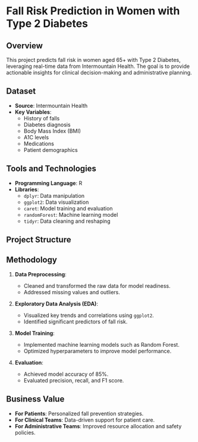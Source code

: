 # Fall Risk Prediction in Women with Type 2 Diabetes

## Overview
This project predicts fall risk in women aged 65+ with Type 2 Diabetes, leveraging real-time data from Intermountain Health. The goal is to provide actionable insights for clinical decision-making and administrative planning.

## Dataset
- **Source**: Intermountain Health
- **Key Variables**:
  - History of falls
  - Diabetes diagnosis
  - Body Mass Index (BMI)
  - A1C levels
  - Medications
  - Patient demographics

## Tools and Technologies
- **Programming Language**: R
- **Libraries**:
  - `dplyr`: Data manipulation
  - `ggplot2`: Data visualization
  - `caret`: Model training and evaluation
  - `randomForest`: Machine learning model
  - `tidyr`: Data cleaning and reshaping

## Project Structure

## Methodology
1. **Data Preprocessing**:
   - Cleaned and transformed the raw data for model readiness.
   - Addressed missing values and outliers.

2. **Exploratory Data Analysis (EDA)**:
   - Visualized key trends and correlations using `ggplot2`.
   - Identified significant predictors of fall risk.

3. **Model Training**:
   - Implemented machine learning models such as Random Forest.
   - Optimized hyperparameters to improve model performance.

4. **Evaluation**:
   - Achieved model accuracy of 85%.
   - Evaluated precision, recall, and F1 score.

## Business Value
- **For Patients**: Personalized fall prevention strategies.
- **For Clinical Teams**: Data-driven support for patient care.
- **For Administrative Teams**: Improved resource allocation and safety policies.

